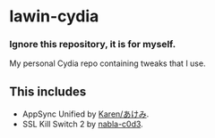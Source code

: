 # lawin-cydia
### Ignore this repository, it is for myself.

My personal Cydia repo containing tweaks that I use.

## This includes
- AppSync Unified by [Karen/あけみ](https://cydia.akemi.ai/).
- SSL Kill Switch 2 by [nabla-c0d3](https://github.com/nabla-c0d3/ssl-kill-switch2).